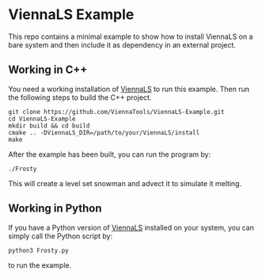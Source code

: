 # ViennaLS Example

This repo contains a minimal example to show how to install ViennaLS on a bare system and then include it as dependency in an external project.

## Working in C++

You need a working installation of [ViennaLS](https://github.com/ViennaTools/ViennaLS#installing) to run this example. Then run the following steps to build the C++ project.

```
git clone https://github.com/ViennaTools/ViennaLS-Example.git
cd ViennaLS-Example
mkdir build && cd build
cmake .. -DViennaLS_DIR=/path/to/your/ViennaLS/install
make
```

After the example has been built, you can run the program by:

```
./Frosty
```

This will create a level set snowman and advect it to simulate it melting.

## Working in Python

If you have a Python version of [ViennaLS](https://github.com/ViennaTools/ViennaLS/tree/master#building-the-python-package) installed on your system, you can simply call the Python script by:
```
python3 Frosty.py
```
to run the example.